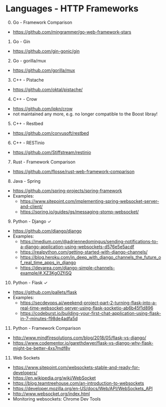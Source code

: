 Languages - HTTP Frameworks
===========================

0. Go - Framework Comparison
* https://github.com/mingrammer/go-web-framework-stars

1. Go - Gin
* https://github.com/gin-gonic/gin

2. Go - gorilla/mux
* https://github.com/gorilla/mux

3. C++ - Pistache
* https://github.com/oktal/pistache/

4. C++ - Crow
* https://github.com/ipkn/crow
* not maintained any more, e.g. no longer compatible to the Boost libray!


5. C++ - Restbed 
* https://github.com/corvusoft/restbed

6. C++ - RESTinio
* https://github.com/Stiffstream/restinio

7. Rust - Framework Comparison
* https://github.com/flosse/rust-web-framework-comparison

8. Java - Spring
* https://github.com/spring-projects/spring-framework
* Examples: 
	* https://www.sitepoint.com/implementing-spring-websocket-server-and-client/
	* https://spring.io/guides/gs/messaging-stomp-websocket/

9. Python - Django ✓
* https://github.com/django/django
* Examples: 
	* https://medium.com/@adriennedomingus/sending-notifications-to-a-django-application-using-websockets-d576e5e5acdf
	* https://realpython.com/getting-started-with-django-channels/
	* https://blog.heroku.com/in_deep_with_django_channels_the_future_of_real_time_apps_in_django
	* https://devarea.com/django-simple-channels-example/#.XZ3KgOZfiSQ 

10. Python - Flask ✓
* https://github.com/pallets/flask
* Examples: 
	* https://secdevops.ai/weekend-project-part-2-turning-flask-into-a-real-time-websocket-server-using-flask-socketio-ab6b45f1d896
	* https://codeburst.io/building-your-first-chat-application-using-flask-in-7-minutes-f98de4adfa5d

11. Python - Framework Comparison
* http://www.mindfiresolutions.com/blog/2018/05/flask-vs-django/
* https://www.codementor.io/garethdwyer/flask-vs-django-why-flask-might-be-better-4xs7mdf8v

11. Web Sockets 
* https://www.sitepoint.com/websockets-stable-and-ready-for-developers/
* https://en.wikipedia.org/wiki/WebSocket
* https://blog.teamtreehouse.com/an-introduction-to-websockets
* https://developer.mozilla.org/en-US/docs/Web/API/WebSockets_API
* http://www.websocket.org/index.html
* Monitoring websockets: Chrome Dev Tools
